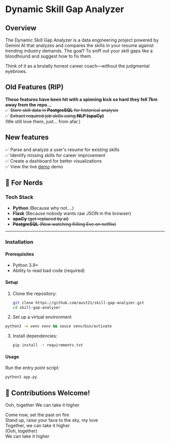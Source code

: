 # Dynamic Skill Gap Analyzer

## Overview

The Dynamic Skill Gap Analyzer is a data engineering project powered by Gemini AI that analyzes and compares the skills in your resume against trending industry demands. The goal? To sniff out your skill gaps like a bloodhound and suggest how to fix them.

Think of it as a brutally honest career coach—without the judgmental eyebrows.

## Old Features (RIP)

**These features have been hit with a spinning kick so hard they fell 7km away from the repo...**  
✅ ~~Store skill data in **PostgreSQL** for historical analysis~~  
✅ ~~Extract required job skills using **NLP (spaCy)**~~  
(We still love them, just... from afar.)

## New features

✅ Parse and analyze a user's resume for existing skills  
✅ Identify missing skills for career improvement  
✅ Create a dashboard for better visualizations  
✅ View the live [demo](https://skillanalyzer.pythonanywhere.com/) demo

## 👾 For Nerds

### Tech Stack

- **Python** (Because why not....)
- **Flask** (Because nobody wants raw JSON in the browser)
- ~~**spaCy** (got replaced by ai)~~
- ~~**PostgreSQL** (Now watching Killing Eve on netflix)~~

---

### Installation

#### Prerequisites

- Python 3.9+
- Ability to read bad code (required)

#### Setup

1. Clone the repository:

   ```bash
   git clone https://github.com/aust21/skill-gap-analyzer.git
   cd skill-gap-analyzer
   ```

2. Set up a virtual environment

```bash
python3 -m venv venv && souce venv/bin/activate
```

3. Install dependencies:

   ```bash
   pip install -r requirements.txt
   ```

#### Usage

Run the entry point script:

```bash
python3 app.py
```

## **👋 Contributions Welcome!**

Ooh, together We can take it higher

Come now, set the past on fire  
Stand up, raise your face to the sky, my love  
Together, we can take it higher  
(Ooh, together)  
We can take it higher
